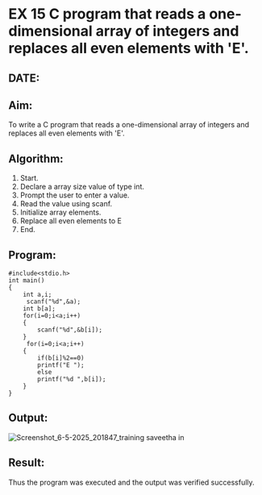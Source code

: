 # EX 15 C program that reads a one-dimensional array of integers and replaces all even elements with 'E'.
## DATE:
## Aim:
To write a C program that reads a one-dimensional array of integers and replaces all even elements with 'E'.

## Algorithm:
1. Start. 
2. Declare a array size value of type int. 
3. Prompt the user to enter a value. 
4. Read the value using scanf. 
5. Initialize array elements. 
6. Replace all even elements to E 
7. End.   

## Program:
```
#include<stdio.h>
int main()
{
    int a,i;
     scanf("%d",&a);
    int b[a];
    for(i=0;i<a;i++)
    {
        scanf("%d",&b[i]);
    }
     for(i=0;i<a;i++)
    {
        if(b[i]%2==0)
        printf("E ");
        else
        printf("%d ",b[i]);
    }    
} 
```

## Output:
![Screenshot_6-5-2025_201847_training saveetha in](https://github.com/user-attachments/assets/9dc45814-5722-4aab-9c6e-1bc41edabb39)

## Result:
Thus the program was executed and the output was verified successfully.
